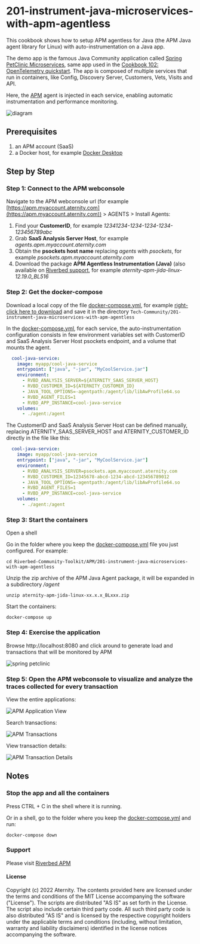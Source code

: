 # 201-instrument-java-microservices-with-apm-agentless

This cookbook shows how to setup APM agentless for Java (the APM Java agent library for Linux) with auto-instrumentation on a Java app.

The demo app is the famous Java Community application called [Spring PetClinic Microservices](https://github.com/spring-petclinic/spring-petclinic-microservices), same app used in the [Cookbook 102: OpenTelemetry quickstart](../102-opentelemetry-spring-demo-app). The app is composed of multiple services that run in containers, like Config, Discovery Server, Customers, Vets, Visits and API.

Here, the [APM](https://www.riverbed.com/products/application-performance-monitoring) agent is injected in each service, enabling automatic instrumentation and performance monitoring. 

![diagram](images/201-diagram.png)

## Prerequisites

1. an APM account (SaaS)
2. a Docker host, for example [Docker Desktop](https://www.docker.com/products/docker-desktop)

## Step by Step

### Step 1: Connect to the APM webconsole

Navigate to the APM webconsole url (for example [https://apm.myaccount.aternity.com](https://apm.myaccount.aternity.com)) > AGENTS > Install Agents:

1. Find your **CustomerID**, for example *12341234-1234-1234-1234-123456789abc*
2. Grab **SaaS Analysis Server Host**, for example *agents.apm.myaccount.aternity.com*
3. Obtain the **psockets host name** replacing *agents* with *psockets*, for example *psockets.apm.myaccount.aternity.com*
4. Download the package **APM Agentless Instrumentation (Java)** (also available on [Riverbed support](https://support.riverbed.com/content/support/software/aternity-dem/aternity-apm.html), for example *aternity-apm-jida-linux-12.19.0_BL516*

### Step 2: Get the docker-compose

Download a local copy of the file [docker-compose.yml](docker-compose.yml), for example  [right-click here to download](https://raw.githubusercontent.com/riverbed/Riverbed-Community-Toolkit/refs/heads/master/APM/201-instrument-java-microservices-with-apm-agentless/docker-compose.yml) and save it in the directory `Tech-Community/201-instrument-java-microservices-with-apm-agentless`

In the [docker-compose.yml](docker-compose.yml), for each service, the auto-instrumentation configuration consists in few environment variables set with CustomerID and SaaS Analysis Server Host psockets endpoint, and a volume that mounts the agent.

```yaml
  cool-java-service:
    image: myapp/cool-java-service
    entrypoint: ["java", "-jar", "MyCoolService.jar"]
    environment:
      - RVBD_ANALYSIS_SERVER=${ATERNITY_SAAS_SERVER_HOST}
      - RVBD_CUSTOMER_ID=${ATERNITY_CUSTOMER_ID}
      - JAVA_TOOL_OPTIONS=-agentpath:/agent/lib/libAwProfile64.so
      - RVBD_AGENT_FILES=1
      - RVBD_APP_INSTANCE=cool-java-service
    volumes:
      - ./agent:/agent
```

The CustomerID and SaaS Analysis Server Host can be defined manually, replacing ATERNITY_SAAS_SERVER_HOST and ATERNITY_CUSTOMER_ID directly in the file like this:

```yaml
  cool-java-service:
    image: myapp/cool-java-service
    entrypoint: ["java", "-jar", "MyCoolService.jar"]
    environment:
      - RVBD_ANALYSIS_SERVER=psockets.apm.myaccount.aternity.com
      - RVBD_CUSTOMER_ID=12345678-abcd-1234-abcd-123456789012
      - JAVA_TOOL_OPTIONS=-agentpath:/agent/lib/libAwProfile64.so
      - RVBD_AGENT_FILES=1
      - RVBD_APP_INSTANCE=cool-java-service
    volumes:
      - ./agent:/agent
```


### Step 3: Start the containers

Open a shell

Go in the folder where you keep the [docker-compose.yml](docker-compose.yml) file you just configured. For example:

```shell
cd Riverbed-Community-Toolkit/APM/201-instrument-java-microservices-with-apm-agentless
```

Unzip the zip archive of the APM Java Agent package, it will be expanded in a subdirectory */agent*

```shell
unzip aternity-apm-jida-linux-xx.x.x_BLxxx.zip
```

Start the containers:

```shell
docker-compose up
```

### Step 4: Exercise the application

Browse http://localhost:8080 and click around to generate load and transactions that will be monitored by APM

![spring petclinic](images/spring-petclinic.png)

### Step 5: Open the APM webconsole to visualize and analyze the traces collected for every transaction

View the entire applications:

![APM Application View](images/aternity-apm-spring-petclinic-application-view.png)

Search transactions:

![APM Transactions](images/aternity-apm-spring-petclinic-transactions.png)

View transaction details:

![APM Transaction Details](images/aternity-apm-spring-petclinic-transaction-detail.png)

## Notes 

### Stop the app and all the containers

Press CTRL + C in the shell where it is running.

Or in a shell, go to the folder where you keep the [docker-compose.yml](docker-compose.yml) and run:

```shell
docker-compose down
```

### Support

Please visit [Riverbed APM](https://www.riverbed.com/products/application-performance-monitoring)

#### License

Copyright (c) 2022 Aternity. The contents provided here are licensed under the terms and conditions of the MIT License accompanying the software ("License"). The scripts are distributed "AS IS" as set forth in the License. The script also include certain third party code. All such third party code is also distributed "AS IS" and is licensed by the respective copyright holders under the applicable terms and conditions (including, without limitation, warranty and liability disclaimers) identified in the license notices accompanying the software.
